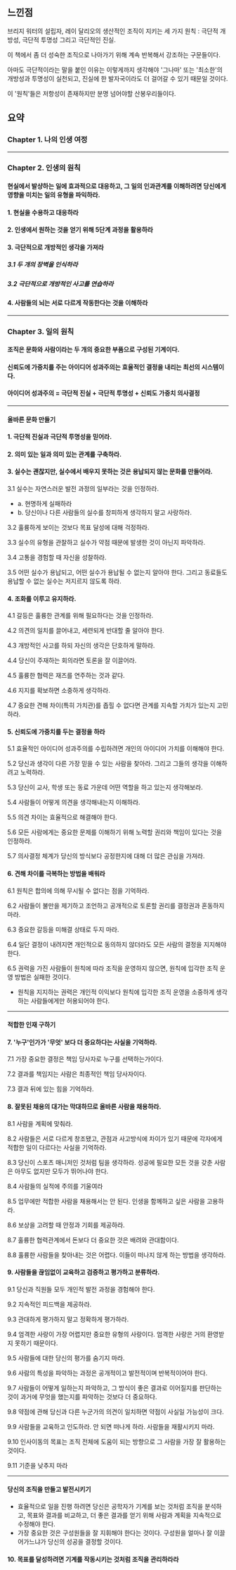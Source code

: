 ## 느낀점

브리지 워터의 설립자, 레이 달리오의 생산적인 조직이 지키는 세 가지 원칙 : 극단적 개방성, 극단적 투명성 그리고 극단적인 진실.

이 책에서 좀 더 성숙한 조직으로 나아가기 위해 계속 반복해서 강조하는 구문들이다.

아마도 극단적이라는 말을 붙인 이유는 이렇게까지 생각해야 '그나마' 또는 '최소한'의 개방성과 투명성이 실천되고, 진실에 한 발자국이라도 더 걸어갈 수 있기 때문일 것이다.

이 '원칙'들은 저항성이 존재하지만 분명 넘어야할 산봉우리들이다.

## 요약
### Chapter 1. 나의 인생 여정

---

### Chapter 2. 인생의 원칙
#### 현실에서 발샹하는 일에 효과적으로 대응하고, 그 일의 인과관계를 이해하려면 당신에게 영향을 미치는 일의 유형을 파익하라.
#### 1. 현실을 수용하고 대응하라
#### 2. 인생에서 원하는 것을 얻기 위해 5단계 과정을 활용하라
#### 3. 극단적으로 개방적인 생각을 가져라
##### 3.1 두 개의 장벽을 인식하라
##### 3.2 극단적으로 개방적인 사고를 연습하라
#### 4. 사람들의 뇌는 서로 다르게 작동한다는 것을 이해하라

---

### Chapter 3. 일의 원칙
#### 조직은 문화와 사람이라는 두 개의 중요한 부품으로 구성된 기계이다.
#### 신뢰도에 가중치를 주는 아이디어 성과주의는 효율적인 결정을 내리는 최선의 시스템이다.
#### 아이디어 성과주의 = 극단적 진실 + 극단적 투명성 + 신뢰도 가중치 의사결정
---
#### 올바른 문화 만들기
#### 1. 극단적 진실과 극단적 투명성을 믿어라.
#### 2. 의미 있는 일과 의미 있는 관계를 구축하라.
#### 3. 실수는 괜찮지만, 실수에서 배우지 못하는 것은 용납되지 않는 문화를 만들어라.

3.1 실수는 자연스러운 발전 과정의 일부라는 것을 인정하라.
- a. 현명하게 실패하라
- b. 당신이나 다른 사람들의 실수를 창피하게 생각하지 말고 사랑하라.

3.2 훌륭하게 보이는 것보다 목표 달성에 대해 걱정하라.

3.3 실수의 유형을 관찰하고 실수가 약점 때문에 발생한 것이 아닌지 파악하라.

3.4 고통을 경험할 때 자신을 성찰하라.

3.5 어떤 실수가 용납되고, 어떤 실수가 용납될 수 없는지 알아야 한다. 그리고 동료들도 용납할 수 없는 실수는 저지르지 않도록 하라.

#### 4. 조화를 이루고 유지하라.

4.1 갈등은 훌륭한 관계를 위해 필요하다는 것을 인정하라.

4.2 의견의 일치를 끌어내고, 세련되게 반대할 줄 알아야 한다.

4.3 개방적인 사고를 하되 자신의 생각은 단호하게 말하라.

4.4 당신이 주재하는 회의라면 토론을 잘 이끌어라.

4.5 훌륭한 협력은 재즈를 연주하는 것과 같다.

4.6 지지를 확보하면 소중하게 생각하라.

4.7 중요한 견해 차이(특히 가치관)를 좁힐 수 없다면 관계를 지속할 가치가 있는지 고민하라.

#### 5. 신뢰도에 가중치를 두는 결정을 하라

5.1 효율적인 아이디어 성과주의를 수립하려면 개인의 아이디어 가치를 이해해야 한다.

5.2 당신과 생각이 다른 가장 믿을 수 있는 사람을 찾아라. 그리고 그들의 생각을 이해하려고 노력하라.

5.3 당신이 교사, 학생 또는 동료 가운데 어떤 역할을 하고 있는지 생각해보라.

5.4 사람들이 어떻게 의견을 생각해내는지 이해하라.

5.5 의견 차이는 효율적으로 해결해야 한다.

5.6 모든 사람에게는 중요한 문제를 이해하기 위해 노력할 권리와 책임이 있다는 것을 인정하라.

5.7 의사결정 체계가 당신의 방식보다 공정한지에 대해 더 많은 관심을 가져라.

#### 6. 견해 차이를 극복하는 방법을 배워라

6.1 원칙은 합의에 의해 무시될 수 없다는 점을 기억하라.

6.2 사람들이 불만을 제기하고 조언하고 공개적으로 토론할 권리를 결정권과 혼동하지 마라.

6.3 중요한 갈등을 미해결 상태로 두지 마라.

6.4 일단 결정이 내려지면 개인적으로 동의하지 않더라도 모든 사람의 결정을 지지해야 한다.

6.5 권력을 가진 사람들이 원칙에 따라 조직을 운영하지 않으면, 원칙에 입각한 조직 운영 방법은 실패한 것이다.
- 원칙을 지지하는 권력은 개인적 이익보다 원칙에 입각한 조직 운영을 소중하게 생각하는 사람들에게만 허용되어야 한다.
---
#### 적합한 인재 구하기

#### 7. '누구'인가가 '무엇' 보다 더 중요하다는 사실을 기억하라.

7.1 가장 중요한 결정은 책임 당사자로 누구를 선택하는가이다.

7.2 결과를 책임지는 사람은 최종적인 책임 당사자이다.

7.3 결과 뒤에 있는 힘을 기억하라.

#### 8. 잘못된 채용의 대가는 막대하므로 올바른 사람을 채용하라.

8.1 사람을 계획에 맞춰라.

8.2 사람들은 서로 다르게 창조됐고, 관점과 사고방식에 차이가 있기 때문에 각자에게 적합한 일이 다르다는 사실을 기억하라.

8.3 당신이 스포츠 매니저인 것처럼 팀을 생각하라. 성공에 필요한 모든 것을 갖춘 사람은 아무도 없지만 모두가 뛰어나야 한다.

8.4 사람들의 실적에 주의를 기울여라

8.5 업무에만 적합한 사람을 채용해서는 안 된다. 인생을 함께하고 싶은 사람을 고용하라.

8.6 보상을 고려할 때 안정과 기회를 제공하라.

8.7 훌륭한 협력관계에서 돈보다 더 중요한 것은 배려와 관대함이다.

8.8 훌륭한 사람들을 찾아내는 것은 어렵다. 이들이 떠나지 않게 하는 방법을 생각하라.

#### 9. 사람들을 끊임없이 교육하고 검증하고 평가하고 분류하라.

9.1 당신과 직원들 모두 개인적 발전 과정을 경험해야 한다.

9.2 지속적인 피드백을 제공하라.

9.3 관대하게 평가하지 말고 정확하게 평가하라.

9.4 엄격한 사랑이 가장 어렵지만 중요한 유형의 사랑이다. 엄격한 사랑은 거의 환영받지 못하기 때문이다.

9.5 사람들에 대한 당신의 평가를 숨기지 마라.

9.6 사람의 특성을 파악하는 과정은 공개적이고 발전적이며 반복적이어야 한다.

9.7 사람들이 어떻게 일하는지 파악하고, 그 방식이 좋은 결과로 이어질지를 판단하는 것이 과거에 무엇을 했는지를 파악하는 것보다 더 중요하다.

9.8 약점에 관해 당신과 다른 누군가의 의견이 일치하면 약점이 사실일 가능성이 크다.

9.9 사람들을 교육하고 인도하라. 안 되면 떠나게 하라. 사람들을 재활시키지 마라.

9.10 인사이동의 목표는 조직 전체에 도움이 되는 방향으로 그 사람을 가장 잘 활용하는 것이다.

9.11 기준을 낮추지 마라

---

#### 당신의 조직을 만들고 발전시키기
- 효율적으로 일을 진행 하려면 당신은 공학자가 기계를 보는 것처럼 조직을 분석하고, 목표와 결과를 비교하고, 더 좋은 결과를 얻기 위해 사람과 계획을 지속적으로 수정해야 한다.
- 가장 중요한 것은 구성원들을 잘 지휘해야 한다는 것이다. 구성원을 얼마나 잘 이끌어가느냐가 당신의 성공을 결정할 것이다.

#### 10. 목표를 달성하려면 기계를 작동시키는 것처럼 조직을 관리하라라
